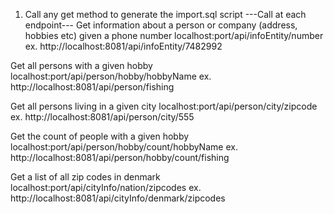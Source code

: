 1) Call any get method to generate the import.sql script
                ---Call at each endpoint---
Get information about a person or company (address, hobbies etc) given a phone number
    localhost:port/api/infoEntity/number
    ex. http://localhost:8081/api/infoEntity/7482992

Get all persons with a given hobby
    localhost:port/api/person/hobby/hobbyName
    ex. http://localhost:8081/api/person/fishing   
    
Get all persons living in a given city
    localhost:port/api/person/city/zipcode
    ex. http://localhost:8081/api/person/city/555   
    
Get the count of people with a given hobby
    localhost:port/api/person/hobby/count/hobbyName
    ex. http://localhost:8081/api/person/hobby/count/fishing  
    
Get a list of all zip codes in denmark
  localhost:port/api/cityInfo/nation/zipcodes
  ex. http://localhost:8081/api/cityInfo/denmark/zipcodes